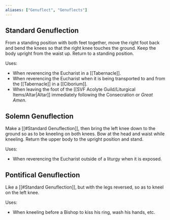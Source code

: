 ```yaml
---
aliases: ["Genuflect", "Genuflects"]
---
```

## Standard Genuflection
From a standing position with both feet together, move the right foot back and bend the knees so that the right knee touches the ground. Keep the body upright from the waist up. Return to a standing position.

Uses:
- When reverencing the Eucharist in a [[Tabernacle]].
- When reverencing the Eucharist when it is being transported to and from the [[Tabernacle]] in a [[Ciborium]].
- When leaving the foot of the [[SVF Acolyte Guild/Liturgical Items/Altar|Altar]] immediately following the Consecration or _Great Amen_.

## Solemn Genuflection
Make a [[#Standard Genuflection]], then bring the left knee down to the ground so as to be kneeling on both knees. Bow at the head and waist while kneeling. Return the upper body to the upright position and stand.

Uses:
- When reverencing the Eucharist outside of a liturgy when it is exposed.

## Pontifical Genuflection
Like a [[#Standard Genuflection]], but with the legs reversed, so as to kneel on the left knee.

Uses:
- When kneeling before a Bishop to kiss his ring, wash his hands, etc.